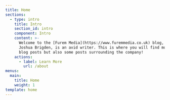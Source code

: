 ```yaml
---
title: Home
sections:
  - type: intro
    title: Intro
    section_id: intro
    component: Intro
    content: >-
      Welcome to the [Furem Media](https://www.furemmedia.co.uk) blog, our CEO,
      Joshua Brigden, is an avid writer. This is where you will find most of his
      blog posts but also some posts surrounding the company!
    actions:
      - label: Learn More
        url: /about
menus:
  main:
    title: Home
    weight: 1
template: home
---
```

